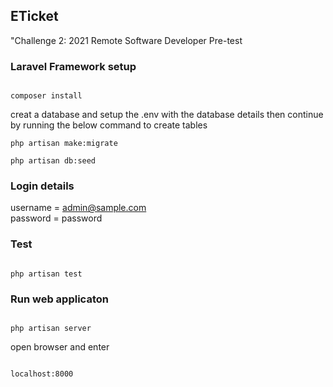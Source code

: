 
## ETicket

"Challenge 2: 2021 Remote Software Developer Pre-test 


### Laravel Framework setup

```

composer install

```

creat a database and setup the .env with the database details then continue by running the below command to create tables

```
php artisan make:migrate

php artisan db:seed

```

### Login details
username = admin@sample.com <br>
password = password

### Test

```

php artisan test

```

### Run web applicaton

```

php artisan server

```

open browser and enter 

```

localhost:8000

```
